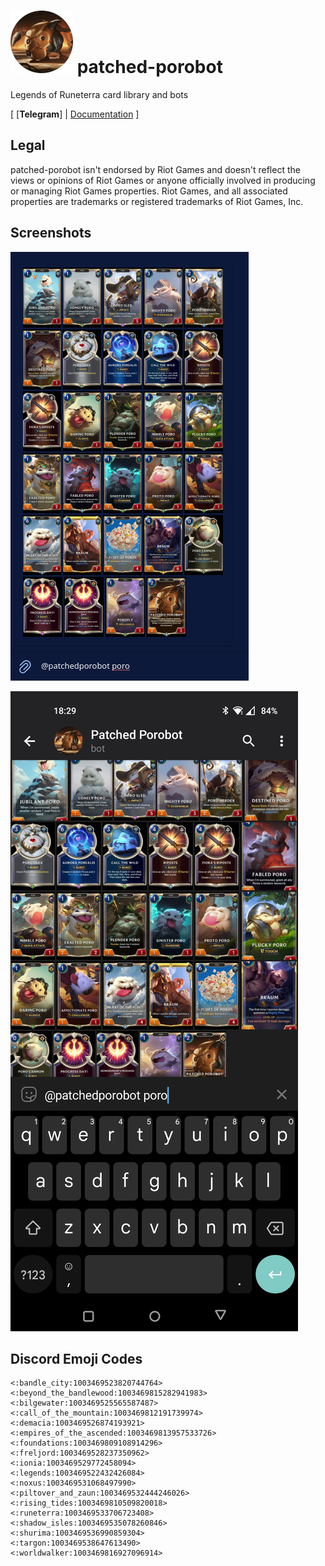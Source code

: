 # ![](icon.png) patched-porobot

Legends of Runeterra card library and bots

\[ [**Telegram**] | [Documentation] \]

[Telegram]: https://t.me/patchedporobot
[Documentation]: https://docs.rs/crate/patched_porobot/latest

## Legal

patched-porobot isn't endorsed by Riot Games and doesn't reflect the views or opinions of Riot Games or anyone officially involved in producing or managing Riot Games properties. Riot Games, and all associated properties are trademarks or registered trademarks of Riot Games, Inc.

## Screenshots

![The inline query "poro" being performed by @patchedporobot on Telegram Desktop. A list of poros is being displayed.](media/telegram-desktop.png)

![The same inline query performed on Telegram Android. More poros are being displayed.](media/telegram-android.jpg)


## Discord Emoji Codes

```
<:bandle_city:1003469523820744764>
<:beyond_the_bandlewood:1003469815282941983>
<:bilgewater:1003469525565587487>
<:call_of_the_mountain:1003469812191739974>
<:demacia:1003469526874193921>
<:empires_of_the_ascended:1003469813957533726>
<:foundations:1003469809108914296>
<:freljord:1003469528237350962>
<:ionia:1003469529772458094>
<:legends:1003469522432426084>
<:noxus:1003469531068497990>
<:piltover_and_zaun:1003469532444246026>
<:rising_tides:1003469810509820018>
<:runeterra:1003469533706723408>
<:shadow_isles:1003469535078260846>
<:shurima:1003469536990859304>
<:targon:1003469538647613490>
<:worldwalker:1003469816927096914>
```